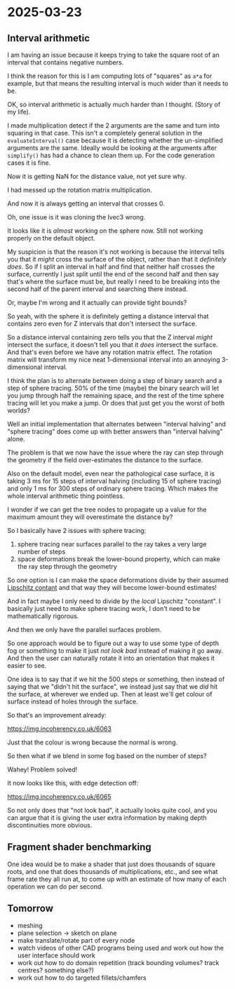 # 2025-03-23

## Interval arithmetic

I am having an issue because it keeps trying to take the square root of
an interval that contains negative numbers.

I think the reason for this is I am computing lots of "squares"
as `a*a` for example, but that means the resulting interval is much
wider than it needs to be.

OK, so interval arithmetic is actually much harder than I thought.
(Story of my life).

I made multiplication detect if the 2 arguments are the same and turn
into squaring in that case. This isn't a completely general solution
in the `evaluateInterval()` case
because it is detecting whether the un-simplified arguments are the
same. Ideally would be looking at the arguments after `simplify()` has
had a chance to clean them up. For the code generation cases it is
fine.

Now it is getting NaN for the distance value, not yet sure why.

I had messed up the rotation matrix multiplication.

And now it is always getting an interval that crosses 0.

Oh, one issue is it was cloning the Ivec3 wrong.

It looks like it is *almost* working on the sphere now. Still not
working properly on the default object.

My suspicion is that the reason it's not working is because the
interval tells you that it *might* cross the surface of the object,
rather than that it *definitely does*. So if I split an interval
in half and find that neither half crosses the surface, currently
I just split until the end of the second half and then say that's where
the surface must be, but really I need to be breaking into the second
half of the parent interval and searching there instead.

Or, maybe I'm wrong and it actually can provide tight bounds?

So yeah, with the sphere it is definitely getting a distance interval
that contains zero even for Z intervals that don't intersect the surface.

So a distance interval containing zero tells you that the Z interval
*might* intersect the surface, it doesn't tell you that it *does*
intersect the surface. And that's even before we have any rotation
matrix effect. The rotation matrix will transform my nice neat
1-dimensional interval into an annoying 3-dimensional interval.

I think the plan is to alternate between doing a step of binary
search and a step of sphere tracing. 50% of the time (maybe) the binary
search will let you jump through half the remaining space, and the
rest of the time sphere tracing will let you make a jump. Or does that
just get you the worst of both worlds?

Well an initial implementation that alternates between "interval halving"
and "sphere tracing" does come up with better answers than "interval
halving" alone.

The problem is that we now have the issue where the ray can step
through the geometry if the field over-estimates the distance to
the surface.

Also on the default model, even near the pathological case surface,
it is taking 3 ms for 15 steps of interval halving (including
15 of sphere tracing) and only 1 ms for 300 steps of ordinary sphere
tracing. Which makes the whole interval arithmetic thing pointless.

I wonder if we can get the tree nodes to propagate up a value for
the maximum amount they will overestimate the distance by?

So I basically have 2 issues with sphere tracing:

1. sphere tracing near surfaces parallel to the ray takes a very large number of steps
2. space deformations break the lower-bound property, which can make the ray step through the geometry

So one option is I can make the space deformations divide by their
assumed [Lipschitz contant](https://en.wikipedia.org/wiki/Lipschitz_continuity) and that way they will become lower-bound estimates!

And in fact maybe I only need to divide by the *local* Lipschitz "constant".
I basically just need to make sphere tracing work, I don't need to be
mathematically rigorous.

And then we only have the parallel surfaces problem.

So one approach would be to figure out a way to use some type of depth
fog or something to make it just *not look bad* instead of making
it go away. And then the user can naturally rotate it into an orientation
that makes it easier to see.

One idea is to say that if we hit the 500 steps or something, then instead
of saying that we "didn't hit the surface", we instead just say
that we *did* hit the surface, at wherever we ended up. Then at least
we'll get colour of surface instead of holes through the surface.

So that's an improvement already:

https://img.incoherency.co.uk/6063

Just that the colour is wrong because the normal is wrong.

So then what if we blend in some fog based on the number of steps?

Wahey! Problem solved!

It now looks like this, with edge detection off:

https://img.incoherency.co.uk/6065

So not only does that "not look bad", it actually looks quite cool,
and you can argue that it is giving the user extra information by
making depth discontinuities more obvious.

## Fragment shader benchmarking

One idea would be to make a shader that just does thousands of square
roots, and one that does thousands of multiplications, etc., and see
what frame rate they all run at, to come up with an estimate of how
many of each operation we can do per second.

## Tomorrow

 * meshing
 * plane selection -> sketch on plane
 * make translate/rotate part of every node
 * watch videos of other CAD programs being used and work out how the user interface should work
 * work out how to do domain repetition (track bounding volumes? track centres? something else?)
 * work out how to do targeted fillets/chamfers
